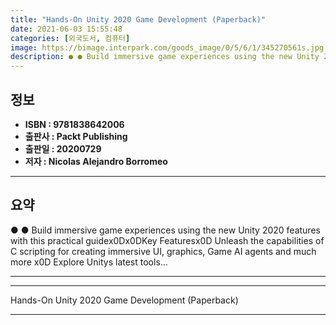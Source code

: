 ```yaml
---
title: "Hands-On Unity 2020 Game Development (Paperback)"
date: 2021-06-03 15:55:48
categories: [외국도서, 컴퓨터]
image: https://bimage.interpark.com/goods_image/0/5/6/1/345270561s.jpg
description: ● ● Build immersive game experiences using the new Unity 2020 features with this practical guidex0Dx0DKey Featuresx0D Unleash the capabilities of C scripting
---
```


## **정보**

- **ISBN : 9781838642006**
- **출판사 : Packt Publishing**
- **출판일 : 20200729**
- **저자 : Nicolas Alejandro Borromeo**

------



## **요약**

●  ●  Build immersive game experiences using the new Unity 2020 features with this practical guidex0Dx0DKey Featuresx0D  Unleash the capabilities of C scripting for creating immersive UI, graphics, Game AI agents and much more x0D  Explore Unitys latest tools... 

------



------


Hands-On Unity 2020 Game Development (Paperback) 

------


